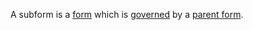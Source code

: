 A subform is a [form](https://github.com/gcassel/Modular-Organization-Terminology/blob/master/terms/form.md) which is [governed](https://github.com/gcassel/Modular-Organization-Terminology/blob/master/terms/governance.md) by a [parent form](https://github.com/gcassel/Modular-Organization-Terminology/blob/master/compound-terms/parent-form.md).


